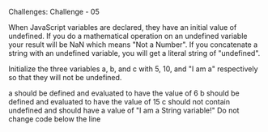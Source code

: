 Challenges: Challenge - 05

When JavaScript variables are declared, they have an initial value of undefined. If you do a mathematical operation on an undefined variable your result will be NaN which means "Not a Number". If you concatenate a string with an undefined variable, you will get a literal string of "undefined".


Initialize the three variables a, b, and c with 5, 10, and "I am a" respectively so that they will not be undefined.


a should be defined and evaluated to have the value of 6
b should be defined and evaluated to have the value of 15
c should not contain undefined and should have a value of "I am a String variable!"
Do not change code below the line